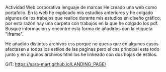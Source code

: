 Actividad Web corporativa lenguaje de marcas He creado una web como portafolio. En la web he explicado mis estudios anteriores y he colgado algunos de los trabajos que realice durante mis estudios en diseño gráfico, por esta razón hay una carpeta con trabajos en la que he colgado los pdf. Busque información y encontré esta forma de añadirlos con la etiqueta "iframe".

He añadido distintos archivos css porque no queria que en algunos casos afectasen a todos los estilos de las paginas pero el css principal esta todo junto y en algunos archivos html los he linkeado con dos hojas de estilos.

GIT: https://sara-mart.github.io/LANDING_PAGE/